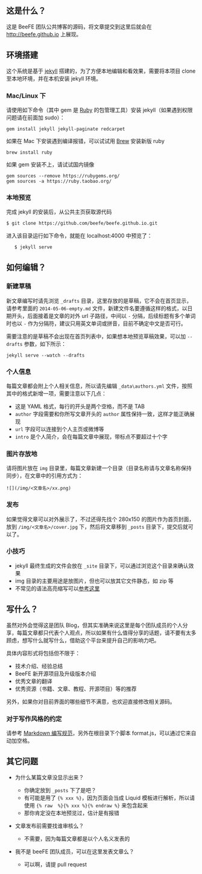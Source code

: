## 这是什么？

这是 BeeFE 团队公共博客的源码，将文章提交到这里后就会在 <http://beefe.github.io> 上展现。


## 环境搭建

这个系统是基于 [jekyll](http://jekyllrb.com/) 搭建的，为了方便本地编辑和看效果，需要将本项目 clone 至本地环境，并在本机安装 jekyll 环境。

### Mac/Linux 下

请使用如下命令（其中 gem 是 [Ruby](https://www.ruby-lang.org/)  的包管理工具）安装 jekyll（如果遇到权限问题请在前面加 sudo）：

    gem install jekyll jekyll-paginate redcarpet

如果在 Mac 下安装遇到编译报错，可以试试用 [Brew](http://brew.sh/) 安装新版 ruby

    brew install ruby

如果 gem 安装不上，请试试国内镜像

    gem sources --remove https://rubygems.org/
    gem sources -a https://ruby.taobao.org/


### 本地预览

完成 jekyll 的安装后，从公共主页获取源代码

```bash
$ git clone https://github.com/beefe/beefe.github.io.git
```

进入该目录运行如下命令，就能在 localhost:4000 中预览了：

```bash
   $ jekyll serve
```

## 如何编辑？

### 新建草稿

新文章编写时请先浏览 `_drafts` 目录，这里存放的是草稿，它不会在首页显示，请参考里面的 `2014-05-06-empty.md` 文件，新建文件名要遵循这样的格式，以日期开头，后面接着是文章的对外 url 子路径，中间以 `-` 分隔，后续标题有多个单词时也以 `-` 作为分隔符，建议只用英文单词或拼音，目前不确定中文是否可行。

需要注意的是草稿不会出现在首页列表中，如果想本地预览草稿效果，可以加 `--drafts` 参数，如下所示：

    jekyll serve --watch --drafts

### 个人信息

每篇文章都会附上个人相关信息，所以请先编辑 `_data\authors.yml` 文件，按照其中的格式新增一项，需要注意以下几点：

* 这是 YAML 格式，每行的开头是两个空格，而不是 TAB
* `author` 字段需要和你所写文章开头的 `author` 属性保持一致，这样才能正确展现
* `url` 字段可以连接到个人主页或微博等
* `intro` 是个人简介，会在每篇文章中展现，带标点不要超过十个字

### 图片存放地

请将图片放在 `img` 目录里，每篇文章新建一个目录（目录名称请与文章名称保持同步），在文章中的引用方式为：

    ![](/img/<文章名>/xx.png)

### 发布

如果觉得文章可以对外展示了，不过还得先找个 280x150 的图片作为首页封面，放到 `/img/<文章名>/cover.jpg` 下，然后将文章移到 `_posts` 目录下，提交后就可以了。

### 小技巧

* jekyll 最终生成的文件会放在 `_site` 目录下，可以通过浏览这个目录来确认效果
* img 目录的主要用途是放图片，但也可以放其它文件静态，如 zip 等
* 不常见的语法高亮缩写可以[参考这里](http://tinker.kotaweaver.com/blog/?p=152)

## 写什么？

虽然对外会觉得这是团队 Blog，但其实准确来说这里是每个团队成员的个人分享，每篇文章都只代表个人观点，所以如果有什么值得分享的话题，请不要有太多顾虑，想写什么就写什么，借助这个平台来提升自己的影响力吧。

具体内容形式将包括但不限于：

* 技术介绍、经验总结
* BeeFE 新开源项目及升级版本介绍
* 优秀文章的翻译
* 优秀资源（书籍、文章、教程、开源项目）等的推荐

另外，如果你对目前界面的哪些细节不满意，也欢迎直接修改相关源码。

### 对于写作风格的约定

请参考 [Markdown 编写规范](https://github.com/fex-team/styleguide/blob/master/markdown.md)，另外在根目录下个脚本 format.js，可以通过它来自动加空格。


## 其它问题

* 为什么某篇文章没显示出来？
    * 你确定放到 `_posts` 下了是吧？
    * 有可能是用了 `{% xxx %}`，因为页面会当成 Liquid 模板进行解析，所以请使用 `{% raw  %}{% xxx %}{% endraw %}` 来包含起来
    * 那你肯定没在本地预览过，估计是有报错

* 文章发布前需要找谁审核么？
    * 不需要，因为每篇文章都是以个人名义发表的

* 我不是 beeFE 团队成员，可以在这里发表文章么？
    * 可以啊，请提 pull request

